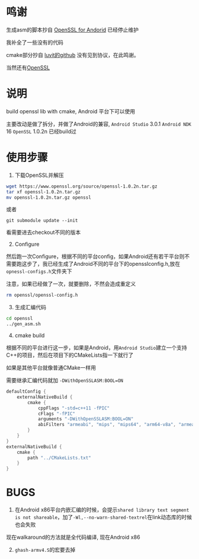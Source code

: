 # 鸣谢

生成asm的脚本抄自 [OpenSSL for Andorid](https://android.googlesource.com/platform/external/openssl/+/9d833757190dc6f7dee5971e6c2c02c9740bda16/import_openssl.sh) 已经停止维护

我补全了一些没有的代码

cmake部分抄自 [luvit的github](https://github.com/luvit/openssl) 没有见到协议，在此鸣谢。

当然还有[OpenSSL](https://www.openssl.org/)

# 说明

build openssl lib with cmake, Android 平台下可以使用

主要改动是做了拆分，并做了Android的兼容, `Android Studio` 3.0.1 `Android NDK` 16 `OpenSSL` 1.0.2n 已经build过

# 使用步骤

1. 下载OpenSSL并解压

```Bash
wget https://www.openssl.org/source/openssl-1.0.2n.tar.gz
tar xf openssl-1.0.2n.tar.gz
mv openssl-1.0.2n.tar.gz openssl
```
或者

```
git submodule update --init
```

看需要进去checkout不同的版本

2. Configure

然后跑一次Configure，根据不同的平台config，如果Android还有若干平台则不需要跑这步了，我已经生成了Android不同的平台下的opensslconfig.h,放在`opnessl-configs.h`文件夹下

注意，如果已经做了一次，就要删除，不然会造成重定义

```Bash
rm openssl/openssl-config.h
```

3. 生成汇编代码

```Bash
cd openssl 
../gen_asm.sh
```

4. cmake build 

根据不同的平台进行这一步，如果是Android，用`Android Studio`建立一个支持C++的项目，然后在项目下的CMakeLists指一下就行了

如果是其他平台就像普通CMake一样用

需要继承汇编代码就加 `-DWithOpenSSLASM:BOOL=ON`

```groovy
defaultConfig {
    externalNativeBuild {
        cmake {
            cppFlags "-std=c++11 -fPIC"
            cFlags "-fPIC"
            arguments "-DWithOpenSSLASM:BOOL=ON"
            abiFilters "armeabi", "mips", "mips64", "arm64-v8a", "armeabi-v7a", "x86", "x86_64"
        }
    }
}
externalNativeBuild {
    cmake {
        path "../CMakeLists.txt"
    }
}
```

# BUGS

1. 在Android x86平台内嵌汇编的时候，会提示`shared library text segment is not shareable`，加了`-Wl,--no-warn-shared-textrel`在link动态库的时候也会失败

现在walkaround的方法就是全代码编译, 现在Android x86

2. `ghash-armv4.S`的宏要去掉




